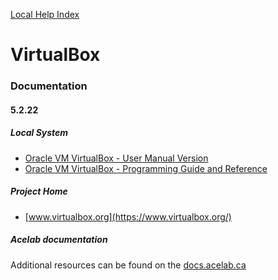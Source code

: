 [Local Help Index](../../index/index.html)

# VirtualBox

### Documentation

#### 5.2.22

##### Local System

* [Oracle VM VirtualBox - User Manual Version](/usr/share/doc/virtualbox-5.2/UserManual.pdf)
* [Oracle VM VirtualBox - Programming Guide and
  Reference](/usr/share/doc/virtualbox-5.2/SDKRef.pdf)

##### Project Home

* [www.virtualbox.org](https://www.virtualbox.org/)

##### Acelab documentation

Additional resources can be found on the [docs.acelab.ca](https://docs.acelab.ca/)